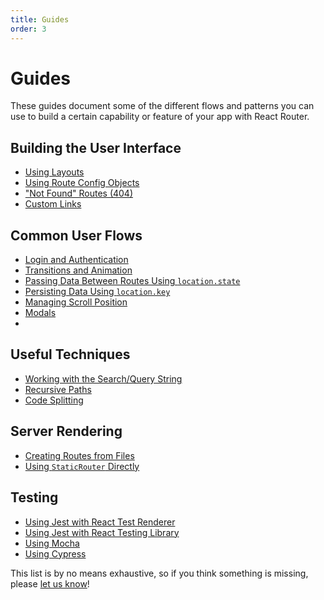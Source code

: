 ```yaml
---
title: Guides
order: 3
---
```


# Guides

These guides document some of the different flows and patterns you can use to
build a certain capability or feature of your app with React Router.

## Building the User Interface

- [Using Layouts](building-the-user-interface/using-layouts.md)
- [Using Route Config Objects](building-the-user-interface/route-configs.md)
- ["Not Found" Routes (404)](building-the-user-interface/not-found.md)
- [Custom Links](building-the-user-interface/custom-links.md)

## Common User Flows

- [Login and Authentication](user-flows/login-and-auth.md)
- [Transitions and Animation](user-flows/transitions-and-animation.md)
- [Passing Data Between Routes Using `location.state`](user-flows/passing-data.md)
- [Persisting Data Using `location.key`](user-flows/persisting-data.md)
- [Managing Scroll Position](user-flows/scroll-position.md)
- [Modals](user-flows/modals.md)
-

## Useful Techniques

- [Working with the Search/Query String](techniques/working-with-the-search-string.md)
- [Recursive Paths](techniques/recursive-paths.md)
- [Code Splitting](techniques/code-splitting.md)

## Server Rendering

- [Creating Routes from Files](ssr/creating-routes-from-files.md)
- [Using `StaticRouter` Directly](ssr/using-staticrouter-directly.md)

## Testing

- [Using Jest with React Test Renderer](testing/testing-with-react-test-renderer.md)
- [Using Jest with React Testing Library](testing/testing-with-react-testing-library.md)
- [Using Mocha](testing/testing-with-mocha.md)
- [Using Cypress](testing/testing-with-cypress.md)

This list is by no means exhaustive, so if you think something is missing,
please [let us know](#TODO)!
